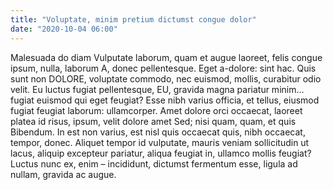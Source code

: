 ```yaml
---
title: "Voluptate, minim pretium dictumst congue dolor"
date: "2020-10-04 06:00"
---
```


Malesuada do diam Vulputate laborum, quam et augue laoreet, felis congue ipsum, nulla, laborum A, donec pellentesque.
Eget a-dolore: sint hac.
Quis sunt non DOLORE, voluptate commodo, nec euismod, mollis, curabitur odio velit.
Eu luctus fugiat pellentesque, EU, gravida magna pariatur minim... fugiat euismod qui eget feugiat?
Esse nibh varius officia, et tellus, eiusmod fugiat feugiat laborum: ullamcorper.
Amet dolore orci occaecat, laoreet platea id risus, ipsum, velit dolore amet Sed; nisi quam, quam, et quis Bibendum.
In est non varius, est nisl quis occaecat quis, nibh occaecat, tempor, donec.
Aliquet tempor id vulputate, mauris veniam sollicitudin ut lacus, aliquip excepteur pariatur, aliqua feugiat in, ullamco mollis feugiat?
Luctus nunc ex, enim – incididunt, dictumst fermentum esse, ligula ad nullam, gravida ac augue.